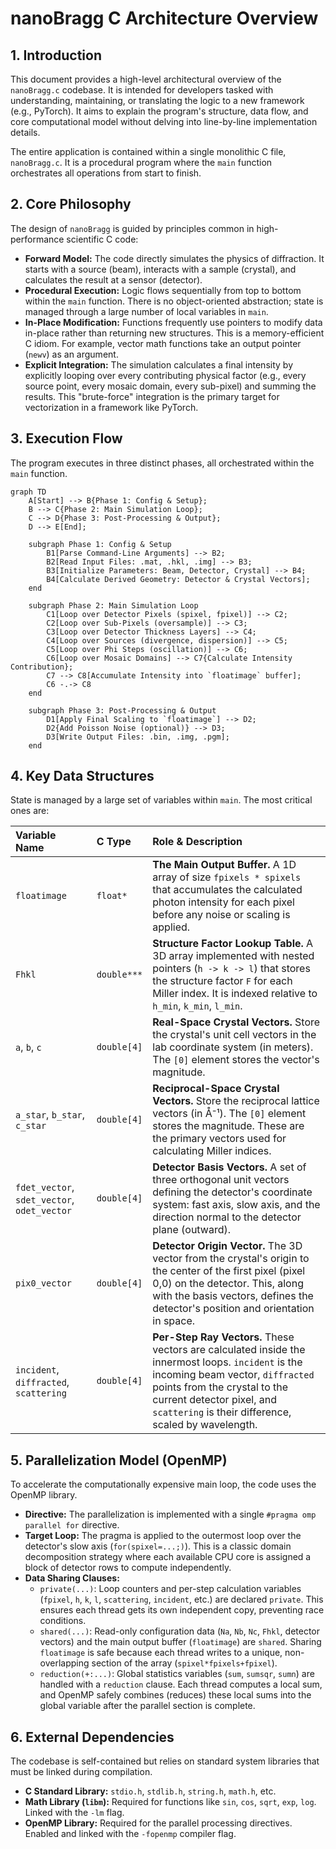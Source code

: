 # nanoBragg C Architecture Overview

## 1. Introduction

This document provides a high-level architectural overview of the `nanoBragg.c` codebase. It is intended for developers tasked with understanding, maintaining, or translating the logic to a new framework (e.g., PyTorch). It aims to explain the program's structure, data flow, and core computational model without delving into line-by-line implementation details.

The entire application is contained within a single monolithic C file, `nanoBragg.c`. It is a procedural program where the `main` function orchestrates all operations from start to finish.

## 2. Core Philosophy

The design of `nanoBragg` is guided by principles common in high-performance scientific C code:

*   **Forward Model:** The code directly simulates the physics of diffraction. It starts with a source (beam), interacts with a sample (crystal), and calculates the result at a sensor (detector).
*   **Procedural Execution:** Logic flows sequentially from top to bottom within the `main` function. There is no object-oriented abstraction; state is managed through a large number of local variables in `main`.
*   **In-Place Modification:** Functions frequently use pointers to modify data in-place rather than returning new structures. This is a memory-efficient C idiom. For example, vector math functions take an output pointer (`newv`) as an argument.
*   **Explicit Integration:** The simulation calculates a final intensity by explicitly looping over every contributing physical factor (e.g., every source point, every mosaic domain, every sub-pixel) and summing the results. This "brute-force" integration is the primary target for vectorization in a framework like PyTorch.

## 3. Execution Flow

The program executes in three distinct phases, all orchestrated within the `main` function.

```mermaid
graph TD
    A[Start] --> B{Phase 1: Config & Setup};
    B --> C{Phase 2: Main Simulation Loop};
    C --> D{Phase 3: Post-Processing & Output};
    D --> E[End];

    subgraph Phase 1: Config & Setup
        B1[Parse Command-Line Arguments] --> B2;
        B2[Read Input Files: .mat, .hkl, .img] --> B3;
        B3[Initialize Parameters: Beam, Detector, Crystal] --> B4;
        B4[Calculate Derived Geometry: Detector & Crystal Vectors];
    end

    subgraph Phase 2: Main Simulation Loop
        C1[Loop over Detector Pixels (spixel, fpixel)] --> C2;
        C2[Loop over Sub-Pixels (oversample)] --> C3;
        C3[Loop over Detector Thickness Layers] --> C4;
        C4[Loop over Sources (divergence, dispersion)] --> C5;
        C5[Loop over Phi Steps (oscillation)] --> C6;
        C6[Loop over Mosaic Domains] --> C7{Calculate Intensity Contribution};
        C7 --> C8[Accumulate Intensity into `floatimage` buffer];
        C6 -.-> C8
    end

    subgraph Phase 3: Post-Processing & Output
        D1[Apply Final Scaling to `floatimage`] --> D2;
        D2{Add Poisson Noise (optional)} --> D3;
        D3[Write Output Files: .bin, .img, .pgm];
    end
```

## 4. Key Data Structures

State is managed by a large set of variables within `main`. The most critical ones are:

| Variable Name | C Type | Role & Description |
| :--- | :--- | :--- |
| `floatimage` | `float*` | **The Main Output Buffer.** A 1D array of size `fpixels * spixels` that accumulates the calculated photon intensity for each pixel before any noise or scaling is applied. |
| `Fhkl` | `double***` | **Structure Factor Lookup Table.** A 3D array implemented with nested pointers (`h -> k -> l`) that stores the structure factor `F` for each Miller index. It is indexed relative to `h_min`, `k_min`, `l_min`. |
| `a`, `b`, `c` | `double[4]` | **Real-Space Crystal Vectors.** Store the crystal's unit cell vectors in the lab coordinate system (in meters). The `[0]` element stores the vector's magnitude. |
| `a_star`, `b_star`, `c_star` | `double[4]` | **Reciprocal-Space Crystal Vectors.** Store the reciprocal lattice vectors (in Å⁻¹). The `[0]` element stores the magnitude. These are the primary vectors used for calculating Miller indices. |
| `fdet_vector`, `sdet_vector`, `odet_vector` | `double[4]` | **Detector Basis Vectors.** A set of three orthogonal unit vectors defining the detector's coordinate system: fast axis, slow axis, and the direction normal to the detector plane (outward). |
| `pix0_vector` | `double[4]` | **Detector Origin Vector.** The 3D vector from the crystal's origin to the center of the first pixel (pixel 0,0) on the detector. This, along with the basis vectors, defines the detector's position and orientation in space. |
| `incident`, `diffracted`, `scattering` | `double[4]` | **Per-Step Ray Vectors.** These vectors are calculated inside the innermost loops. `incident` is the incoming beam vector, `diffracted` points from the crystal to the current detector pixel, and `scattering` is their difference, scaled by wavelength. |

## 5. Parallelization Model (OpenMP)

To accelerate the computationally expensive main loop, the code uses the OpenMP library.

*   **Directive:** The parallelization is implemented with a single `#pragma omp parallel for` directive.
*   **Target Loop:** The pragma is applied to the outermost loop over the detector's slow axis (`for(spixel=...;)`). This is a classic domain decomposition strategy where each available CPU core is assigned a block of detector rows to compute independently.
*   **Data Sharing Clauses:**
    *   `private(...)`: Loop counters and per-step calculation variables (`fpixel`, `h`, `k`, `l`, `scattering`, `incident`, etc.) are declared `private`. This ensures each thread gets its own independent copy, preventing race conditions.
    *   `shared(...)`: Read-only configuration data (`Na`, `Nb`, `Nc`, `Fhkl`, detector vectors) and the main output buffer (`floatimage`) are `shared`. Sharing `floatimage` is safe because each thread writes to a unique, non-overlapping section of the array (`spixel*fpixels+fpixel`).
    *   `reduction(+:...)`: Global statistics variables (`sum`, `sumsqr`, `sumn`) are handled with a `reduction` clause. Each thread computes a local sum, and OpenMP safely combines (reduces) these local sums into the global variable after the parallel section is complete.

## 6. External Dependencies

The codebase is self-contained but relies on standard system libraries that must be linked during compilation.

*   **C Standard Library:** `stdio.h`, `stdlib.h`, `string.h`, `math.h`, etc.
*   **Math Library (`libm`):** Required for functions like `sin`, `cos`, `sqrt`, `exp`, `log`. Linked with the `-lm` flag.
*   **OpenMP Library:** Required for the parallel processing directives. Enabled and linked with the `-fopenmp` compiler flag.